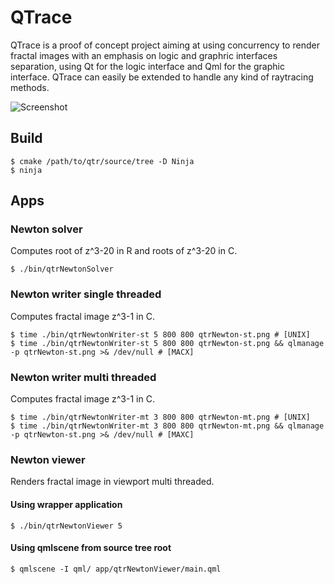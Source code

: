 # QTrace

QTrace is a proof of concept project aiming at using concurrency to render fractal images with an emphasis on logic and graphric interfaces separation, using Qt for the logic interface and Qml for the graphic interface. QTrace can easily be extended to handle any kind of raytracing methods.

![Screenshot](http://jwintz.me/assets/img/qtrace.png)

## Build

    $ cmake /path/to/qtr/source/tree -D Ninja
    $ ninja

## Apps

### Newton solver

Computes root of z^3-20 in R and roots of z^3-20 in C.

    $ ./bin/qtrNewtonSolver

### Newton writer single threaded

Computes fractal image z^3-1 in C.

    $ time ./bin/qtrNewtonWriter-st 5 800 800 qtrNewton-st.png # [UNIX]
    $ time ./bin/qtrNewtonWriter-st 5 800 800 qtrNewton-st.png && qlmanage -p qtrNewton-st.png >& /dev/null # [MACX]

### Newton writer multi threaded

Computes fractal image z^3-1 in C.

    $ time ./bin/qtrNewtonWriter-mt 3 800 800 qtrNewton-mt.png # [UNIX]
    $ time ./bin/qtrNewtonWriter-mt 3 800 800 qtrNewton-mt.png && qlmanage -p qtrNewton-st.png >& /dev/null # [MAXC]

### Newton viewer

Renders fractal image in viewport multi threaded.

#### Using wrapper application

    $ ./bin/qtrNewtonViewer 5

#### Using qmlscene from source tree root

    $ qmlscene -I qml/ app/qtrNewtonViewer/main.qml
